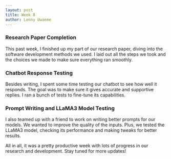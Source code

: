 ```yaml
---
layout: post
title: Week 8
author: Lenny Uwaeme
---
```


### Research Paper Completion
This past week, I finished up my part of our research paper, diving into the software development methods we used. I laid out all the steps we took and the choices we made to make sure everything ran smoothly.

### Chatbot Response Testing
Besides writing, I spent some time testing our chatbot to see how well it responds. The goal was to make sure it gives accurate and supportive replies. I ran a bunch of tests to fine-tune its capabilities.

### Prompt Writing and LLaMA3 Model Testing
I also teamed up with a friend to work on writing better prompts for our models. We wanted to improve the quality of the inputs. Plus, we tested the LLaMA3 model, checking its performance and making tweaks for better results.

All in all, it was a pretty productive week with lots of progress in our research and development. Stay tuned for more updates!




